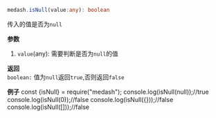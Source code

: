 ```ts
medash.isNull(value:any): boolean 
```
传入的值是否为`null`


**参数**  
1. `value`(any): 需要判断是否为`null`的值 

**返回**  
`boolean:` 值为`null`返回`true`,否则返回`false`

**例子**
<me-embed>const {isNull} = require("medash");
console.log(isNull(null));//true
console.log(isNull(0));//false
console.log(isNull({}));//false
console.log(isNull([]));//false</me-embed>